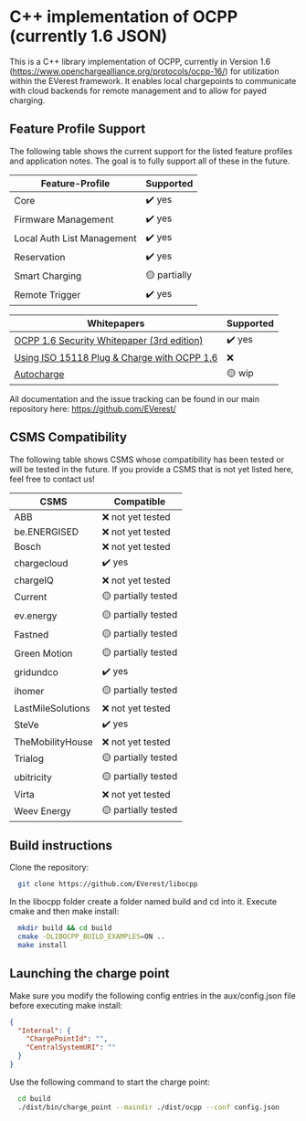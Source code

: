 # C++ implementation of OCPP (currently 1.6 JSON)

This is a C++ library implementation of OCPP, currently in Version 1.6 (https://www.openchargealliance.org/protocols/ocpp-16/) for utilization within the EVerest framework. It enables local chargepoints to communicate with cloud backends for remote management and to allow for payed charging.

## Feature Profile Support

The following table shows the current support for the listed feature profiles and application notes. The goal is to fully support all of these in the future.

| Feature-Profile            | Supported                 |
| -------------------------- | ------------------------- |
| Core                       | :heavy_check_mark: yes    |
| Firmware Management        | :heavy_check_mark: yes    |
| Local Auth List Management | :heavy_check_mark: yes    |
| Reservation                | :heavy_check_mark: yes    |
| Smart Charging             | :yellow_circle: partially |
| Remote Trigger             | :heavy_check_mark: yes    |

| Whitepapers                                                                                                                               | Supported              |
| ----------------------------------------------------------------------------------------------------------------------------------------- | ---------------------- |
| [OCPP 1.6 Security Whitepaper (3rd edition)](https://www.openchargealliance.org/uploads/files/OCPP-1.6-security-whitepaper-edition-3.zip) | :heavy_check_mark: yes |
| [Using ISO 15118 Plug & Charge with OCPP 1.6](https://www.openchargealliance.org/uploads/files/ocpp_1_6_ISO_15118_v10.pdf)                | :x:                    |
| [Autocharge](https://github.com/openfastchargingalliance/openfastchargingalliance/blob/master/autocharge-final.pdf)                       | :yellow_circle: wip    |

All documentation and the issue tracking can be found in our main repository here: https://github.com/EVerest/

## CSMS Compatibility

The following table shows CSMS whose compatibility has been tested or will be tested in the future. If you provide a CSMS that is not yet listed here, feel free to contact us!

| CSMS              | Compatible                       |
| ----------------- | -------------------------------- |
| ABB               | :x: not yet tested               |
| be.ENERGISED      | :x: not yet tested               |
| Bosch             | :x: not yet tested               |
| chargecloud       | :heavy_check_mark: yes           |
| chargeIQ          | :x: not yet tested               |
| Current           | :yellow_circle: partially tested |
| ev.energy         | :yellow_circle: partially tested |
| Fastned           | :yellow_circle: partially tested |
| Green Motion      | :yellow_circle: partially tested |
| gridundco         | :heavy_check_mark: yes           |
| ihomer            | :yellow_circle: partially tested |
| LastMileSolutions | :x: not yet tested               |
| SteVe             | :heavy_check_mark: yes           |
| TheMobilityHouse  | :x: not yet tested               |
| Trialog           | :yellow_circle: partially tested |
| ubitricity        | :yellow_circle: partially tested |
| Virta             | :x: not yet tested               |
| Weev Energy       | :yellow_circle: partially tested |

## Build instructions

Clone the repository:

```bash
  git clone https://github.com/EVerest/libocpp
```

In the libocpp folder create a folder named build and cd into it.
Execute cmake and then make install:

```bash
  mkdir build && cd build
  cmake -DLIBOCPP_BUILD_EXAMPLES=ON ..
  make install
```

## Launching the charge point

Make sure you modify the following config entries in the aux/config.json file before executing make install:

```json
{
  "Internal": {
    "ChargePointId": "",
    "CentralSystemURI": ""
  }
}
```

Use the following command to start the charge point:

```bash
  cd build
  ./dist/bin/charge_point --maindir ./dist/ocpp --conf config.json
```
